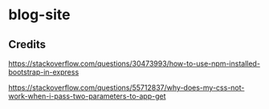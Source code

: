 # blog-site

## Credits

https://stackoverflow.com/questions/30473993/how-to-use-npm-installed-bootstrap-in-express

https://stackoverflow.com/questions/55712837/why-does-my-css-not-work-when-i-pass-two-parameters-to-app-get